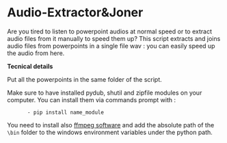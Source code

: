 # Audio-Extractor&Joner

Are you tired to listen to powerpoint audios at normal speed or to extract audio files from it manually to speed them up? 
This script extracts and joins audio files from powerpoints in a single file wav : you can easily speed up the audio from here. 

<b>Tecnical details </b>

Put all the powerpoints in the same folder of the script. 

Make sure to have installed pydub, shutil and zipfile modules on your computer.
You can install them via commands prompt with :
<figure><pre><code> - pip install name_module </code></pre></figure>

You need to install also [ffmpeg software](https://ffmpeg.org/download.html) and add the absolute path of the <code>\bin</code> folder to the windows environment variables under the python path.

